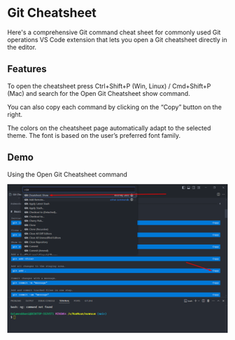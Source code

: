 # Git Cheatsheet

Here's a comprehensive Git command cheat sheet for commonly used Git operations
VS Code extension that lets you open a Git cheatsheet directly in the editor.

## Features

To open the cheatsheet press Ctrl+Shift+P (Win, Linux) / Cmd+Shift+P (Mac) and search for the Open Git Cheatsheet show command.

You can also copy each command by clicking on the “Copy” button on the right.

The colors on the cheatsheet page automatically adapt to the selected theme. The font is based on the user’s preferred font family.

## Demo

Using the Open Git Cheatsheet command

![Demo](https://github.com/md-golamrabbani/vscode-extension-git-cheat-sheet/raw/main/assets/images/demo.png)
